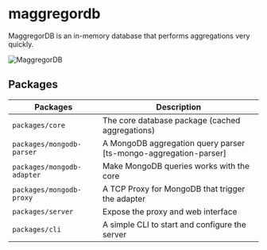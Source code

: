 # maggregordb
MaggregorDB is an in-memory database that performs aggregations very quickly.

![MaggregorDB](https://github.com/estebgonza/maggregordb/actions/workflows/tests.yaml/badge.svg)

## Packages

| Packages           | Description |
|--------------------|-------------|
| `packages/core`    | The core database package (cached aggregations) |
| `packages/mongodb-parser`  | A MongoDB aggregation query parser [ts-mongo-aggregation-parser] |
| `packages/mongodb-adapter` | Make MongoDB queries works with the core |
| `packages/mongodb-proxy` | A TCP Proxy for MongoDB that trigger the adapter   |
| `packages/server` | Expose the proxy and web interface |
| `packages/cli` | A simple CLI to start and configure the server |
